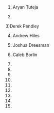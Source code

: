 
1) Aryan Tuteja

2)

3)Derek Pendley

4) Andrew Hiles

5) Joshua Dreesman

6) Caleb Borlin

7)

8)

9)

10)

11)

12)

13)

14)

15)

